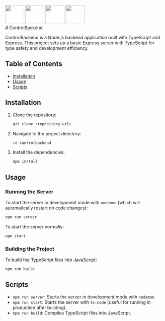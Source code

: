 <div>
<img src="https://cdn.jsdelivr.net/gh/devicons/devicon@latest/icons/express/express-original-wordmark.svg" width="60px" height="60px" style="background-color: white;"/>
<img src="https://cdn.jsdelivr.net/gh/devicons/devicon@latest/icons/git/git-plain-wordmark.svg" width="60px" height="60px"/>
<img src="https://cdn.jsdelivr.net/gh/devicons/devicon@latest/icons/github/github-original-wordmark.svg" width="60px" height="60px" style="background-color: white;"/>          
<img src="https://cdn.jsdelivr.net/gh/devicons/devicon@latest/icons/typescript/typescript-original.svg" width="60px" height="60px"/>
</div>
# ControlBackend

ControlBackend is a Node.js backend application built with TypeScript and Express.
This project sets up a basic Express server with TypeScript for type safety and development efficiency.

## Table of Contents

- [Installation](#installation)
- [Usage](#usage)
- [Scripts](#scripts)

## Installation

1. Clone the repository:

   ```bash
   git clone <repository-url>
   ```

2. Navigate to the project directory:

   ```bash
   cd controlbackend
   ```

3. Install the dependencies:

   ```bash
   npm install
   ```

## Usage

### Running the Server

To start the server in development mode with `nodemon` (which will automatically restart on code changes):

```bash
npm run server
```

To start the server normally:

```bash
npm start
```

### Building the Project

To build the TypeScript files into JavaScript:

```bash
npm run build
```

## Scripts

- `npm run server`: Starts the server in development mode with `nodemon`.
- `npm run start`: Starts the server with `ts-node` (useful for running in production after building).
- `npm run build`: Compiles TypeScript files into JavaScript.

